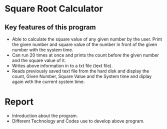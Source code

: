 # Square Root Calculator 
## Key features of this program
- Able to calculate the square value of any given number by the user. Print the given number and square value of the number in front of the given number with the system time. 
- Can run 20 times at once and prints the count before the given number and the square value of it.
- Writes above information in to a txt file (text file).
- Reads  previously saved text file from the hard disk and display the count, Given Number, Square Value and the System time and diplay again with the current system time. 

# Report
- Introduction about the program.
- Different Technology and Codes use to develop above program.


